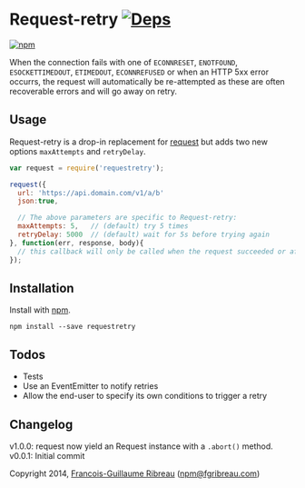 # Request-retry [![Deps](https://david-dm.org/FGRibreau/node-request-retry.png)](https://david-dm.org/FGRibreau/node-request-retry)

[![npm](https://nodei.co/npm/requestretry.png)](https://npmjs.org/package/requestretry)

When the connection fails with one of `ECONNRESET`, `ENOTFOUND`, `ESOCKETTIMEDOUT`, `ETIMEDOUT`, `ECONNREFUSED` or when an HTTP 5xx error occurrs, the request will automatically be re-attempted as these are often recoverable errors and will go away on retry.

## Usage

Request-retry is a drop-in replacement for [request](https://github.com/mikeal/request) but adds two new options `maxAttempts` and `retryDelay`.

```javascript
var request = require('requestretry');

request({
  url: 'https://api.domain.com/v1/a/b'
  json:true,

  // The above parameters are specific to Request-retry:
  maxAttempts: 5,   // (default) try 5 times
  retryDelay: 5000  // (default) wait for 5s before trying again
}, function(err, response, body){
  // this callback will only be called when the request succeeded or after maxAttempts or on error
});
```

## Installation

Install with [npm](https://npmjs.org/package/requestretry).

    npm install --save requestretry

## Todos

- Tests
- Use an EventEmitter to notify retries
- Allow the end-user to specify its own conditions to trigger a retry

## Changelog

v1.0.0: request now yield an Request instance with a `.abort()` method.
v0.0.1: Initial commit

Copyright 2014, [Francois-Guillaume Ribreau](http://fgribreau.com) (npm@fgribreau.com)
